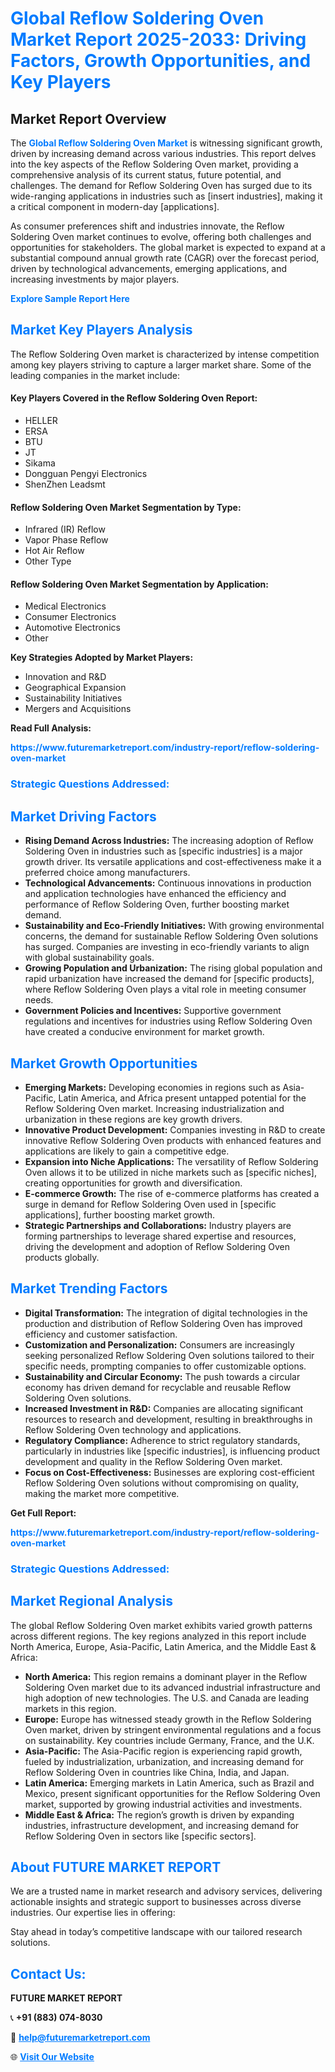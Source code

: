 <h1 style="color: #007BFF;">Global Reflow Soldering Oven Market Report 2025-2033: Driving Factors, Growth Opportunities, and Key Players</h1>

<section id="overview">
<h2>Market Report Overview</h2>
<p>The <a href="https://www.futuremarketreport.com/industry-report/reflow-soldering-oven-market" style="color: #007BFF; text-decoration: none;"><strong>Global Reflow Soldering Oven Market</strong></a> is witnessing significant growth, driven by increasing demand across various industries. This report delves into the key aspects of the Reflow Soldering Oven market, providing a comprehensive analysis of its current status, future potential, and challenges. The demand for Reflow Soldering Oven has surged due to its wide-ranging applications in industries such as [insert industries], making it a critical component in modern-day [applications].</p>
<p>As consumer preferences shift and industries innovate, the Reflow Soldering Oven market continues to evolve, offering both challenges and opportunities for stakeholders. The global market is expected to expand at a substantial compound annual growth rate (CAGR) over the forecast period, driven by technological advancements, emerging applications, and increasing investments by major players.</p>
</section>

<section id="overview">
<p><a href="https://www.futuremarketreport.com/request-sample/reportId=86732" style="color: #007BFF; text-decoration: none;"><strong>Explore Sample Report Here</strong></a></p>
</section>

<section id="key-players">
<h2 style="color: #007BFF;">Market Key Players Analysis</h2>
<p>The Reflow Soldering Oven market is characterized by intense competition among key players striving to capture a larger market share. Some of the leading companies in the market include:</p>
<h4>Key Players Covered in the Reflow Soldering Oven Report:</h4>
<ul><li>HELLER</li><li>ERSA</li><li>BTU</li><li>JT</li><li>Sikama</li><li>Dongguan Pengyi Electronics</li><li>ShenZhen Leadsmt</li></ul>
<h4>Reflow Soldering Oven Market Segmentation by Type:</h4>
<ul><li>Infrared (IR) Reflow</li><li>Vapor Phase Reflow</li><li>Hot Air Reflow</li><li>Other Type</li></ul>

<h4>Reflow Soldering Oven Market Segmentation by Application:</h4>
<ul><li>Medical Electronics</li><li>Consumer Electronics</li><li>Automotive Electronics</li><li>Other</li></ul>
<p><strong>Key Strategies Adopted by Market Players:</strong></p>
<ul>
<li>Innovation and R&D</li>
<li>Geographical Expansion</li>
<li>Sustainability Initiatives</li>
<li>Mergers and Acquisitions</li>
</ul>
</section>

<section>
<p><strong>Read Full Analysis: </strong></p><a href="https://www.futuremarketreport.com/industry-report/reflow-soldering-oven-market" style="color: #007BFF; text-decoration: none;"><strong>https://www.futuremarketreport.com/industry-report/reflow-soldering-oven-market</strong></a>
<h3 style="color: #007BFF;">Strategic Questions Addressed:</h3>
</section>

<section id="driving-factors">
<h2 style="color: #007BFF;">Market Driving Factors</h2>
<ul>
<li><strong>Rising Demand Across Industries:</strong> The increasing adoption of Reflow Soldering Oven in industries such as [specific industries] is a major growth driver. Its versatile applications and cost-effectiveness make it a preferred choice among manufacturers.</li>
<li><strong>Technological Advancements:</strong> Continuous innovations in production and application technologies have enhanced the efficiency and performance of Reflow Soldering Oven, further boosting market demand.</li>
<li><strong>Sustainability and Eco-Friendly Initiatives:</strong> With growing environmental concerns, the demand for sustainable Reflow Soldering Oven solutions has surged. Companies are investing in eco-friendly variants to align with global sustainability goals.</li>
<li><strong>Growing Population and Urbanization:</strong> The rising global population and rapid urbanization have increased the demand for [specific products], where Reflow Soldering Oven plays a vital role in meeting consumer needs.</li>
<li><strong>Government Policies and Incentives:</strong> Supportive government regulations and incentives for industries using Reflow Soldering Oven have created a conducive environment for market growth.</li>
</ul>
</section>

<section id="growth-opportunities">
<h2 style="color: #007BFF;">Market Growth Opportunities</h2>
<ul>
<li><strong>Emerging Markets:</strong> Developing economies in regions such as Asia-Pacific, Latin America, and Africa present untapped potential for the Reflow Soldering Oven market. Increasing industrialization and urbanization in these regions are key growth drivers.</li>
<li><strong>Innovative Product Development:</strong> Companies investing in R&D to create innovative Reflow Soldering Oven products with enhanced features and applications are likely to gain a competitive edge.</li>
<li><strong>Expansion into Niche Applications:</strong> The versatility of Reflow Soldering Oven allows it to be utilized in niche markets such as [specific niches], creating opportunities for growth and diversification.</li>
<li><strong>E-commerce Growth:</strong> The rise of e-commerce platforms has created a surge in demand for Reflow Soldering Oven used in [specific applications], further boosting market growth.</li>
<li><strong>Strategic Partnerships and Collaborations:</strong> Industry players are forming partnerships to leverage shared expertise and resources, driving the development and adoption of Reflow Soldering Oven products globally.</li>
</ul>
</section>

<section id="trending-factors">
<h2 style="color: #007BFF;">Market Trending Factors</h2>
<ul>
<li><strong>Digital Transformation:</strong> The integration of digital technologies in the production and distribution of Reflow Soldering Oven has improved efficiency and customer satisfaction.</li>
<li><strong>Customization and Personalization:</strong> Consumers are increasingly seeking personalized Reflow Soldering Oven solutions tailored to their specific needs, prompting companies to offer customizable options.</li>
<li><strong>Sustainability and Circular Economy:</strong> The push towards a circular economy has driven demand for recyclable and reusable Reflow Soldering Oven solutions.</li>
<li><strong>Increased Investment in R&D:</strong> Companies are allocating significant resources to research and development, resulting in breakthroughs in Reflow Soldering Oven technology and applications.</li>
<li><strong>Regulatory Compliance:</strong> Adherence to strict regulatory standards, particularly in industries like [specific industries], is influencing product development and quality in the Reflow Soldering Oven market.</li>
<li><strong>Focus on Cost-Effectiveness:</strong> Businesses are exploring cost-efficient Reflow Soldering Oven solutions without compromising on quality, making the market more competitive.</li>
</ul>
</section>

<section>
<p><strong>Get Full Report: </strong></p><a href="https://www.futuremarketreport.com/industry-report/reflow-soldering-oven-market" style="color: #007BFF; text-decoration: none;"><strong>https://www.futuremarketreport.com/industry-report/reflow-soldering-oven-market</strong></a>
<h3 style="color: #007BFF;">Strategic Questions Addressed:</h3>
</section>


<section id="regional-analysis">
<h2 style="color: #007BFF;">Market Regional Analysis</h2>
<p>The global Reflow Soldering Oven market exhibits varied growth patterns across different regions. The key regions analyzed in this report include North America, Europe, Asia-Pacific, Latin America, and the Middle East & Africa:</p>
<ul>
<li><strong>North America:</strong> This region remains a dominant player in the Reflow Soldering Oven market due to its advanced industrial infrastructure and high adoption of new technologies. The U.S. and Canada are leading markets in this region.</li>
<li><strong>Europe:</strong> Europe has witnessed steady growth in the Reflow Soldering Oven market, driven by stringent environmental regulations and a focus on sustainability. Key countries include Germany, France, and the U.K.</li>
<li><strong>Asia-Pacific:</strong> The Asia-Pacific region is experiencing rapid growth, fueled by industrialization, urbanization, and increasing demand for Reflow Soldering Oven in countries like China, India, and Japan.</li>
<li><strong>Latin America:</strong> Emerging markets in Latin America, such as Brazil and Mexico, present significant opportunities for the Reflow Soldering Oven market, supported by growing industrial activities and investments.</li>
<li><strong>Middle East & Africa:</strong> The region’s growth is driven by expanding industries, infrastructure development, and increasing demand for Reflow Soldering Oven in sectors like [specific sectors].</li>
</ul>
</section>

<footer>
<h2 style="color: #007BFF;">About FUTURE MARKET REPORT</h2>
<p>We are a trusted name in market research and advisory services, delivering actionable insights and strategic support to businesses across diverse industries. Our expertise lies in offering:</p>

<p>Stay ahead in today’s competitive landscape with our tailored research solutions.</p>

<h2 style="color: #007BFF;">Contact Us:</h2>
<p><strong>FUTURE MARKET REPORT</strong></p>
<p>📞 <strong>+91 (883) 074-8030</strong></p>
<p>📧 <strong><a href="mailto:help@futuremarketreport.com" style="color: #007BFF;">help@futuremarketreport.com</a></strong></p>
<p>🌐 <strong><a href="https://www.futuremarketreport.com/" style="color: #007BFF;">Visit Our Website</a></strong></p>
</footer>